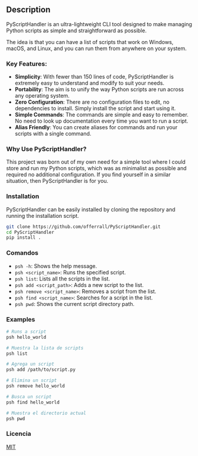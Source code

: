 ## Description

PyScriptHandler is an ultra-lightweight CLI tool designed to make managing Python scripts as simple and straightforward as possible.

The idea is that you can have a list of scripts that work on Windows, macOS, and Linux, and you can run them from anywhere on your system.

### Key Features:

- **Simplicity**: With fewer than 150 lines of code, PyScriptHandler is extremely easy to understand and modify to suit your needs.
- **Portability**: The aim is to unify the way Python scripts are run across any operating system.
- **Zero Configuration**: There are no configuration files to edit, no dependencies to install. Simply install the script and start using it.
- **Simple Commands**: The commands are simple and easy to remember. No need to look up documentation every time you want to run a script.
- **Alias Friendly**: You can create aliases for commands and run your scripts with a single command.

### Why Use PyScriptHandler?
This project was born out of my own need for a simple tool where I could store and run my Python scripts, which was as minimalist as possible and required no additional configuration. If you find yourself in a similar situation, then PyScriptHandler is for you.

### Installation

PyScriptHandler can be easily installed by cloning the repository and running the installation script.


```bash
git clone https://github.com/offerrall/PyScriptHandler.git
cd PyScriptHandler
pip install .
```

### Comandos

- `psh -h`: Shows the help message.
- `psh <script_name>`: Runs the specified script.
- `psh list`: Lists all the scripts in the list.
- `psh add <script_path>`: Adds a new script to the list.
- `psh remove <script_name>`: Removes a script from the list.
- `psh find <script_name>`: Searches for a script in the list.
- `psh pwd`: Shows the current script directory path.

### Examples

```bash
# Runs a script
psh hello_world

# Muestra la lista de scripts
psh list

# Agrega un script
psh add /path/to/script.py

# Elimina un script
psh remove hello_world

# Busca un script
psh find hello_world

# Muestra el directorio actual
psh pwd
```

### Licencia
[MIT](https://choosealicense.com/licenses/mit/)